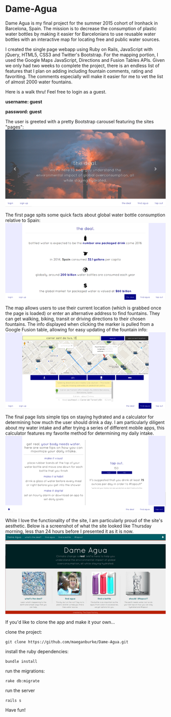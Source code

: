 # Dame-Agua

Dame Agua is my final project for the summer 2015 cohort of Ironhack in Barcelona, Spain. The mission is to decrease the consumption of plastic water bottles by making it easier for Barcelonians to use reusable water bottles with an interactive map for locating free and public water sources.

I created the single page webapp using Ruby on Rails, JavaScript with jQuery, HTML5, CSS3 and Twitter's Bootstrap. For the mapping portion, I used the Google Maps JavaScript, Directions and Fusion Tables APIs. Given we only had two weeks to complete the project, there is an endless list of features that I plan on adding including fountain comments, rating and favoriting. The comments especially will make it easier for me to vet the list of almost 2000 water fountains.

Here is a walk thru! Feel free to login as a guest.
<p><b>username: guest</b></p>
<p><b>password: guest</b></p>

The user is greeted with a pretty Bootstrap carousel featuring the sites "pages":
![Alt text](https://github.com/maeganburke/Dame-Agua/blob/master/app/assets/images/screenhome.png)

The first page spits some quick facts about global water bottle consumption relative to Spain:
![Alt text](https://github.com/maeganburke/Dame-Agua/blob/master/app/assets/images/screenthedeal.png)

The map allows users to use their current location (which is grabbed once the page is loaded) or enter an alternative address to find fountains. They can get walking, biking, transit or driving directions to their chosen fountains. The info displayed when clicking the marker is pulled from a Google Fusion table, allowing for easy updating of the fountain info:
![Alt text](https://github.com/maeganburke/Dame-Agua/blob/master/app/assets/images/screenmap.png)

The final page lists simple tips on staying hydrated and a calculator for determining how much the user should drink a day. I am particularly diligent about my water intake and after trying a series of different mobile apps, this calculator features my favorite method for determining my daily intake.
![Alt text](https://github.com/maeganburke/Dame-Agua/blob/master/app/assets/images/screentapout.png)

While I love the functionality of the site, I am particularly proud of the site's aesthetic. Below is a screenshot of what the site looked like Thursday morning, less than 24 hours before I presented it as it is now.
![Alt text](https://github.com/maeganburke/Dame-Agua/blob/master/app/assets/images/screenog.jpg)

If you'd like to clone the app and make it your own...

clone the project:
```
git clone https://github.com/maeganburke/Dame-Agua.git
```
install the ruby dependencies:
```
bundle install
```
run the migrations:
```
rake db:migrate
```
run the server
```
rails s
```

Have fun!
